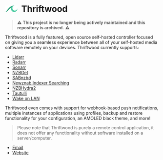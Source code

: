 # <img width="40px" src="./assets/images/branding_logo.png" alt="Thriftwood"></img>&nbsp;&nbsp;Thriftwood

> :warning: **This project is no longer being actively maintained and this repository is archived.** :warning:

Thriftwood is a fully featured, open source self-hosted controller focused on giving you a seamless experience between all of your self-hosted media software remotely on your devices. Thriftwood currently supports:

- [Lidarr](https://github.com/lidarr/lidarr)
- [Radarr](https://github.com/radarr/radarr)
- [Sonarr](https://github.com/sonarr/sonarr)
- [NZBGet](https://github.com/nzbget/nzbget)
- [SABnzbd](https://github.com/sabnzbd/sabnzbd)
- [Newznab Indexer Searching](https://newznab.readthedocs.io/en/latest/misc/api/)
- [NZBHydra2](https://github.com/theotherp/nzbhydra2)
- [Tautulli](https://github.com/Tautulli/Tautulli)
- [Wake on LAN](https://en.wikipedia.org/wiki/Wake-on-LAN)

Thriftwood even comes with support for webhook-based push notifications, multiple instances of applications using profiles, backup and restore functionality for your configuration, an AMOLED black theme, and more!

> Please note that Thriftwood is purely a remote control application, it does not offer any functionality without software installed on a server/computer.

- [Email](mailto:hello@lunasea.app)
- [Website](https://www.lunasea.app)

